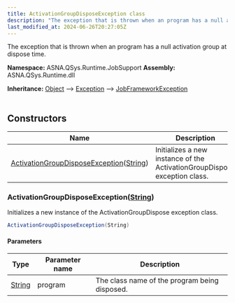 ```yaml
---
title: ActivationGroupDisposeException class
description: "The exception that is thrown when an program has a null activation group at dispose time. "
last_modified_at: 2024-06-26T20:27:05Z
---
```


The exception that is thrown when an program has a null activation group at dispose time.

**Namespace:** ASNA.QSys.Runtime.JobSupport
**Assembly:** ASNA.QSys.Runtime.dll

**Inheritance:** [Object](https://docs.microsoft.com/en-us/dotnet/api/system.object) --> [Exception](https://docs.microsoft.com/en-us/dotnet/api/system.exception) --> [JobFrameworkException](/reference/runtime/qsys-runtime-job-support/job-framework-exception.html)
<br>
<br>

## Constructors

| Name | Description |
| --- | --- |
| [ActivationGroupDisposeException](#activationgroupdisposeexceptionstring)([String](https://docs.microsoft.com/en-us/dotnet/api/system.string)) | Initializes a new instance of the ActivationGroupDispose exception class.

### ActivationGroupDisposeException([String](https://docs.microsoft.com/en-us/dotnet/api/system.string))

Initializes a new instance of the ActivationGroupDispose exception class.

```cs
ActivationGroupDisposeException(String)
```

#### Parameters

| Type | Parameter name | Description
| --- | --- | ---
| [String](https://docs.microsoft.com/en-us/dotnet/api/system.string) | program | The class name of the program being disposed.
